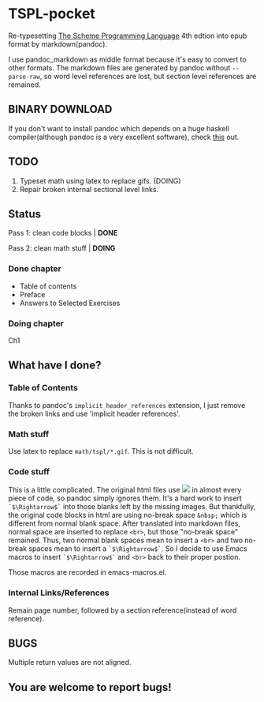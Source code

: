 TSPL-pocket
===========

Re-typesetting [The Scheme Programming Language](http://scheme.com/tspl4/)
4th edtion into epub format by markdown(pandoc).

I use pandoc_markdown as middle format because it's easy to convert to other
formats. The markdown files are generated by pandoc without `--parse-raw`, so
word level references are lost, but section level references are remained.

## BINARY DOWNLOAD

If you don't want to install pandoc which depends on a huge haskell
compiler(although pandoc is a very excellent software), check
[this](https://github.com/ustcscgy/TSPL-pocket/blob/epub-binary-alpha1/build/TSPL-alpha1.epub)
out.

## TODO

1. Typeset math using latex to replace gifs. (DOING)
2. Repair broken internal sectional level links.

## Status

Pass 1: clean code blocks | **DONE**

Pass 2: clean math stuff | **DOING**

### Done chapter

* Table of contents
* Preface
* Answers to Selected Exercises

### Doing chapter

Ch1

## What have I done?

### Table of Contents

Thanks to pandoc's `implicit_header_references` extension, I just
remove the broken links and use 'implicit header references'.

### Math stuff

Use latex to replace `math/tspl/*.gif`. This is not difficult.

### Code stuff

This is a little complicated. The original html files use
![](http://scheme.com/tspl4/math/tspl/0.gif) in almost every piece of
code, so pandoc simply ignores them. It's a hard work to insert
`` `$\Rightarrow$` `` into those blanks left by the missing images. But
thankfully, the original code blocks in html are using no-break space
`&nbsp;` which is different from normal blank space. After translated
into markdown files, normal space are inserted to replace `<br>`, but
those "no-break space" remained. Thus, two normal blank spaces mean to
insert a `<br>` and two no-break spaces mean to insert a
`` `$\Rightarrow$` ``. So I decide to use Emacs macros to insert
`` `$\Rightarrow$` `` and `<br>` back to their proper postion.

Those macros are recorded in emacs-macros.el.

### Internal Links/References

Remain page number, followed by a section reference(instead of word
reference).

## BUGS

Multiple return values are not aligned.

## You are welcome to report bugs!
